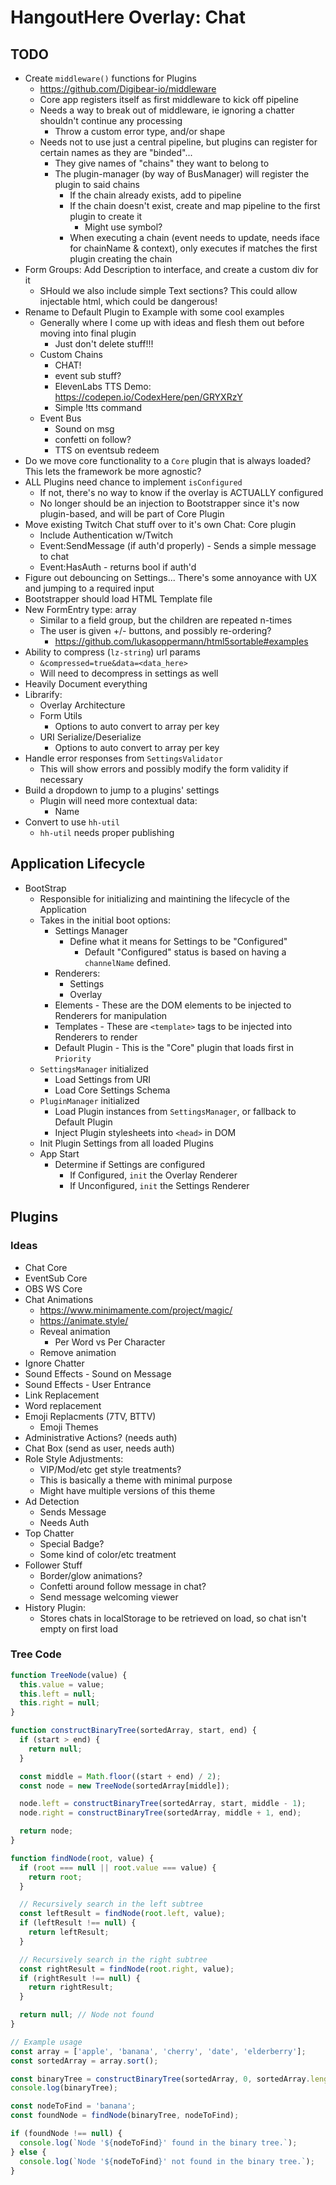 # HangoutHere Overlay: Chat

## TODO

* Create `middleware()` functions for Plugins
  * https://github.com/Digibear-io/middleware
  * Core app registers itself as first middleware to kick off pipeline
  * Needs a way to break out of middleware, ie ignoring a chatter shouldn't continue any processing
	* Throw a custom error type, and/or shape
  * Needs not to use just a central pipeline, but plugins can register for certain names as they are "binded"...
	* They give names of "chains" they want to belong to
	* The plugin-manager (by way of BusManager) will register the plugin to said chains
		* If the chain already exists, add to pipeline
		* If the chain doesn't exist, create and map pipeline to the first plugin to create it
			* Might use symbol?
		* When executing a chain (event needs to update, needs iface for chainName & context), only executes if matches the first plugin creating the chain
* Form Groups: Add Description to interface, and create a custom div for it
	* SHould we also include simple Text sections? This could allow injectable html, which could be dangerous!
* Rename to Default Plugin to Example with some cool examples
	* Generally where I come up with ideas and flesh them out before moving into final plugin
		* Just don't delete stuff!!!
	* Custom Chains
		* CHAT!
		* event sub stuff?
		* ElevenLabs TTS Demo: https://codepen.io/CodexHere/pen/GRYXRzY
		* Simple !tts command
	* Event Bus
		* Sound on msg
		* confetti on follow?
		* TTS on eventsub redeem
* Do we move core functionality to a `Core` plugin that is always loaded? This lets the framework be more agnostic?
* ALL Plugins need chance to implement `isConfigured`
	* If not, there's no way to know if the overlay is ACTUALLY configured
	* No longer should be an injection to Bootstrapper since it's now plugin-based, and will be part of Core Plugin
* Move existing Twitch Chat stuff over to it's own Chat: Core plugin
  * Include Authentication w/Twitch
  * Event:SendMessage (if auth'd properly) - Sends a simple message to chat
  * Event:HasAuth - returns bool if auth'd
* Figure out debouncing on Settings... There's some annoyance with UX and jumping to a required input
* Bootstrapper should load HTML Template file
* New FormEntry type: array
  * Similar to a field group, but the children are repeated n-times
  * The user is given +/- buttons, and possibly re-ordering? 
    * https://github.com/lukasoppermann/html5sortable#examples
* Ability to compress (`lz-string`) url params
  * `&compressed=true&data=<data_here>`
  * Will need to decompress in settings as well
* Heavily Document everything
* Librarify:
  * Overlay Architecture
  * Form Utils
     * Options to auto convert to array per key
  * URI Serialize/Deserialize
     * Options to auto convert to array per key
* Handle error responses from `SettingsValidator`
  * This will show errors and possibly modify the form validity if necessary
* Build a dropdown to jump to a plugins' settings
  * Plugin will need more contextual data:
    * Name
* Convert to use `hh-util`
  * `hh-util` needs proper publishing

## Application Lifecycle

- BootStrap 
  - Responsible for initializing and maintining the lifecycle of the Application
  - Takes in the initial boot options:
      - Settings Manager
        - Define what it means for Settings to be "Configured"
          - Default "Configured" status is based on having a `channelName` defined.
      - Renderers:
        - Settings
        - Overlay
      - Elements - These are the DOM elements to be injected to Renderers for manipulation
      - Templates - These are `<template>` tags to be injected into Renderers to render
      - Default Plugin - This is the "Core" plugin that loads first in `Priority`
  - `SettingsManager` initialized
    - Load Settings from URI
    - Load Core Settings Schema
  - `PluginManager` initialized
    - Load Plugin instances from `SettingsManager`, or fallback to Default Plugin
    - Inject Plugin stylesheets into `<head>` in DOM
  - Init Plugin Settings from all loaded Plugins
  - App Start
    - Determine if Settings are configured
      - If Configured, `init` the Overlay Renderer
      - If Unconfigured, `init` the Settings Renderer

## Plugins

### Ideas

* Chat Core
* EventSub Core
* OBS WS Core
* Chat Animations
  * https://www.minimamente.com/project/magic/
  * https://animate.style/
  * Reveal animation
    * Per Word vs Per Character
  * Remove animation
* Ignore Chatter
* Sound Effects - Sound on Message
* Sound Effects - User Entrance
* Link Replacement
* Word replacement
* Emoji Replacments (7TV, BTTV)
  * Emoji Themes
* Administrative Actions? (needs auth)
* Chat Box (send as user, needs auth)
* Role Style Adjustments:
  * VIP/Mod/etc get style treatments?
  * This is basically a theme with minimal purpose
  * Might have multiple versions of this theme
* Ad Detection
  * Sends Message
  * Needs Auth
* Top Chatter
  * Special Badge?
  * Some kind of color/etc treatment
* Follower Stuff
  * Border/glow animations?
  * Confetti around follow message in chat?
  * Send message welcoming viewer
* History Plugin:
  * Stores chats in localStorage to be retrieved on load, so chat isn't empty on first load



### Tree Code

```js
function TreeNode(value) {
  this.value = value;
  this.left = null;
  this.right = null;
}

function constructBinaryTree(sortedArray, start, end) {
  if (start > end) {
    return null;
  }

  const middle = Math.floor((start + end) / 2);
  const node = new TreeNode(sortedArray[middle]);

  node.left = constructBinaryTree(sortedArray, start, middle - 1);
  node.right = constructBinaryTree(sortedArray, middle + 1, end);

  return node;
}

function findNode(root, value) {
  if (root === null || root.value === value) {
    return root;
  }

  // Recursively search in the left subtree
  const leftResult = findNode(root.left, value);
  if (leftResult !== null) {
    return leftResult;
  }

  // Recursively search in the right subtree
  const rightResult = findNode(root.right, value);
  if (rightResult !== null) {
    return rightResult;
  }

  return null; // Node not found
}

// Example usage
const array = ['apple', 'banana', 'cherry', 'date', 'elderberry'];
const sortedArray = array.sort();

const binaryTree = constructBinaryTree(sortedArray, 0, sortedArray.length - 1);
console.log(binaryTree);

const nodeToFind = 'banana';
const foundNode = findNode(binaryTree, nodeToFind);

if (foundNode !== null) {
  console.log(`Node '${nodeToFind}' found in the binary tree.`);
} else {
  console.log(`Node '${nodeToFind}' not found in the binary tree.`);
}

```

